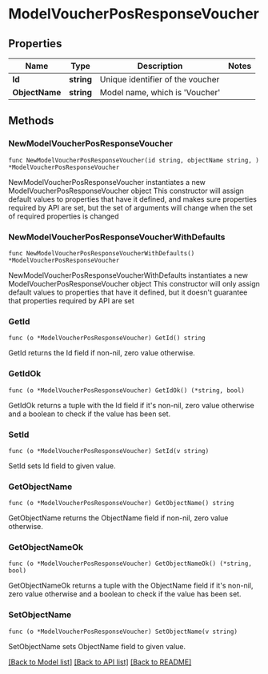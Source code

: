 # ModelVoucherPosResponseVoucher

## Properties

Name | Type | Description | Notes
------------ | ------------- | ------------- | -------------
**Id** | **string** | Unique identifier of the voucher | 
**ObjectName** | **string** | Model name, which is &#39;Voucher&#39; | 

## Methods

### NewModelVoucherPosResponseVoucher

`func NewModelVoucherPosResponseVoucher(id string, objectName string, ) *ModelVoucherPosResponseVoucher`

NewModelVoucherPosResponseVoucher instantiates a new ModelVoucherPosResponseVoucher object
This constructor will assign default values to properties that have it defined,
and makes sure properties required by API are set, but the set of arguments
will change when the set of required properties is changed

### NewModelVoucherPosResponseVoucherWithDefaults

`func NewModelVoucherPosResponseVoucherWithDefaults() *ModelVoucherPosResponseVoucher`

NewModelVoucherPosResponseVoucherWithDefaults instantiates a new ModelVoucherPosResponseVoucher object
This constructor will only assign default values to properties that have it defined,
but it doesn't guarantee that properties required by API are set

### GetId

`func (o *ModelVoucherPosResponseVoucher) GetId() string`

GetId returns the Id field if non-nil, zero value otherwise.

### GetIdOk

`func (o *ModelVoucherPosResponseVoucher) GetIdOk() (*string, bool)`

GetIdOk returns a tuple with the Id field if it's non-nil, zero value otherwise
and a boolean to check if the value has been set.

### SetId

`func (o *ModelVoucherPosResponseVoucher) SetId(v string)`

SetId sets Id field to given value.


### GetObjectName

`func (o *ModelVoucherPosResponseVoucher) GetObjectName() string`

GetObjectName returns the ObjectName field if non-nil, zero value otherwise.

### GetObjectNameOk

`func (o *ModelVoucherPosResponseVoucher) GetObjectNameOk() (*string, bool)`

GetObjectNameOk returns a tuple with the ObjectName field if it's non-nil, zero value otherwise
and a boolean to check if the value has been set.

### SetObjectName

`func (o *ModelVoucherPosResponseVoucher) SetObjectName(v string)`

SetObjectName sets ObjectName field to given value.



[[Back to Model list]](../README.md#documentation-for-models) [[Back to API list]](../README.md#documentation-for-api-endpoints) [[Back to README]](../README.md)


